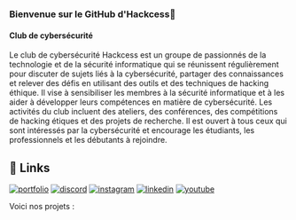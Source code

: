 ### Bienvenue sur le GitHub d'Hackcess👋

#### Club de cybersécurité 

Le club de cybersécurité Hackcess est un groupe de passionnés de la technologie et de la sécurité informatique qui se réunissent régulièrement pour discuter de sujets liés à la cybersécurité, partager des connaissances et relever des défis en utilisant des outils et des techniques de hacking éthique. Il vise à sensibiliser les membres à la sécurité informatique et à les aider à développer leurs compétences en matière de cybersécurité. Les activités du club incluent des ateliers, des conférences, des compétitions de hacking étiques et des projets de recherche. Il est ouvert à tous ceux qui sont intéressés par la cybersécurité et encourage les étudiants, les professionnels et les débutants à rejoindre.


## 🔗 Links
[![portfolio](https://img.shields.io/badge/WEBSITE-000?style=for-the-badge&logo=ko-fi&logoColor=white)](https://hackcess.org/)
[![discord](https://img.shields.io/badge/discord-7289da?style=for-the-badge&logo=discord&logoColor=white)](https://discord.gg/zvhNaeU6hW)
[![instagram](https://img.shields.io/badge/instagram-8a3ab9?style=for-the-badge&logo=Instagram&logoColor=white)](https://www.instagram.com/hack_cess)
[![linkedin](https://img.shields.io/badge/linkedin-0A66C2?style=for-the-badge&logo=linkedin&logoColor=white)](https://www.linkedin.com/company/hackcess/)
[![youtube](https://img.shields.io/badge/youtube-FF0000?style=for-the-badge&logo=youtube&logoColor=white)](https://www.youtube.com/@hackcess_org)


Voici nos projets :

   	  	   
	
     	     	
	
     	    		
	
     	  	 		
	
     	    		
	
     	   	 	
	
     	 	  		
	
     	 	  		
	
     				 		
	
     	 	 	  
	
     		 	   
	
     		  	 	
	
     	 					
	
      		  		
	
     		 			 
	
     	   	  
	
     					 	
	
  


